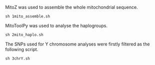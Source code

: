 MitoZ was used to assemble the whole mitochondrial sequence.
```
sh 1mito_assemble.sh
```

MitoToolPy was used to analyse the haplogroups. 
```
sh 2mito_haplo.sh
```

The SNPs used for Y chromosome analyses were firstly filtered as the following script.
```
sh 3chrY.sh
```
